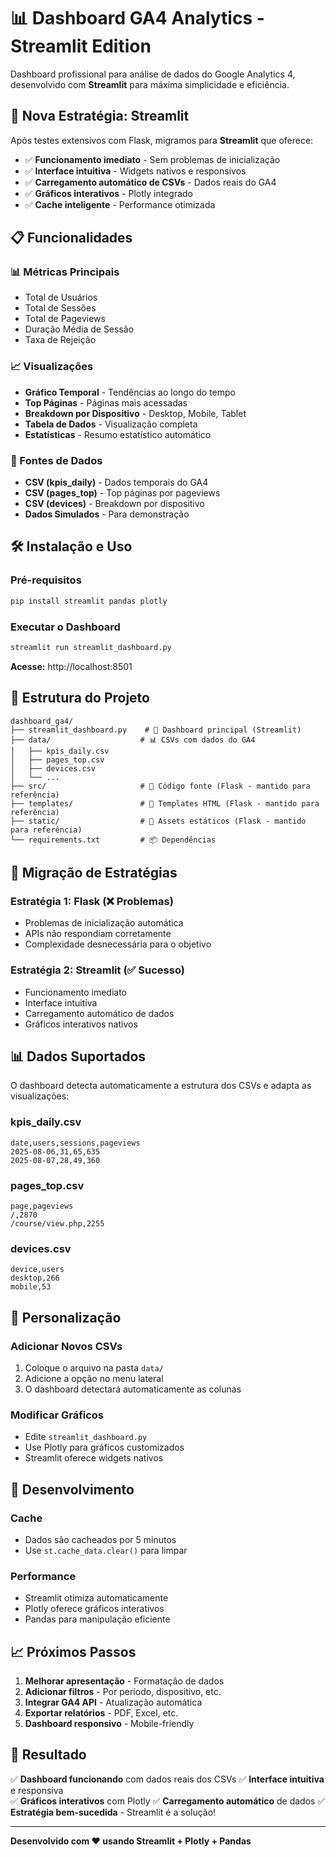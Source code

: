 # 📊 Dashboard GA4 Analytics - Streamlit Edition

Dashboard profissional para análise de dados do Google Analytics 4, desenvolvido com **Streamlit** para máxima simplicidade e eficiência.

## 🚀 **Nova Estratégia: Streamlit**

Após testes extensivos com Flask, migramos para **Streamlit** que oferece:
- ✅ **Funcionamento imediato** - Sem problemas de inicialização
- ✅ **Interface intuitiva** - Widgets nativos e responsivos
- ✅ **Carregamento automático de CSVs** - Dados reais do GA4
- ✅ **Gráficos interativos** - Plotly integrado
- ✅ **Cache inteligente** - Performance otimizada

## 📋 **Funcionalidades**

### **📊 Métricas Principais**
- Total de Usuários
- Total de Sessões  
- Total de Pageviews
- Duração Média de Sessão
- Taxa de Rejeição

### **📈 Visualizações**
- **Gráfico Temporal** - Tendências ao longo do tempo
- **Top Páginas** - Páginas mais acessadas
- **Breakdown por Dispositivo** - Desktop, Mobile, Tablet
- **Tabela de Dados** - Visualização completa
- **Estatísticas** - Resumo estatístico automático

### **📁 Fontes de Dados**
- **CSV (kpis_daily)** - Dados temporais do GA4
- **CSV (pages_top)** - Top páginas por pageviews
- **CSV (devices)** - Breakdown por dispositivo
- **Dados Simulados** - Para demonstração

## 🛠️ **Instalação e Uso**

### **Pré-requisitos**
```bash
pip install streamlit pandas plotly
```

### **Executar o Dashboard**
```bash
streamlit run streamlit_dashboard.py
```

**Acesse:** http://localhost:8501

## 📁 **Estrutura do Projeto**

```
dashboard_ga4/
├── streamlit_dashboard.py    # 🎯 Dashboard principal (Streamlit)
├── data/                    # 📊 CSVs com dados do GA4
│   ├── kpis_daily.csv
│   ├── pages_top.csv
│   ├── devices.csv
│   └── ...
├── src/                     # 🔧 Código fonte (Flask - mantido para referência)
├── templates/               # 🎨 Templates HTML (Flask - mantido para referência)
├── static/                  # 📱 Assets estáticos (Flask - mantido para referência)
└── requirements.txt         # 📦 Dependências
```

## 🔄 **Migração de Estratégias**

### **Estratégia 1: Flask (❌ Problemas)**
- Problemas de inicialização automática
- APIs não respondiam corretamente
- Complexidade desnecessária para o objetivo

### **Estratégia 2: Streamlit (✅ Sucesso)**
- Funcionamento imediato
- Interface intuitiva
- Carregamento automático de dados
- Gráficos interativos nativos

## 📊 **Dados Suportados**

O dashboard detecta automaticamente a estrutura dos CSVs e adapta as visualizações:

### **kpis_daily.csv**
```
date,users,sessions,pageviews
2025-08-06,31,65,635
2025-08-07,28,49,360
```

### **pages_top.csv**
```
page,pageviews
/,2870
/course/view.php,2255
```

### **devices.csv**
```
device,users
desktop,266
mobile,53
```

## 🎨 **Personalização**

### **Adicionar Novos CSVs**
1. Coloque o arquivo na pasta `data/`
2. Adicione a opção no menu lateral
3. O dashboard detectará automaticamente as colunas

### **Modificar Gráficos**
- Edite `streamlit_dashboard.py`
- Use Plotly para gráficos customizados
- Streamlit oferece widgets nativos

## 🔧 **Desenvolvimento**

### **Cache**
- Dados são cacheados por 5 minutos
- Use `st.cache_data.clear()` para limpar

### **Performance**
- Streamlit otimiza automaticamente
- Plotly oferece gráficos interativos
- Pandas para manipulação eficiente

## 📈 **Próximos Passos**

1. **Melhorar apresentação** - Formatação de dados
2. **Adicionar filtros** - Por período, dispositivo, etc.
3. **Integrar GA4 API** - Atualização automática
4. **Exportar relatórios** - PDF, Excel, etc.
5. **Dashboard responsivo** - Mobile-friendly

## 🎯 **Resultado**

✅ **Dashboard funcionando** com dados reais dos CSVs
✅ **Interface intuitiva** e responsiva  
✅ **Gráficos interativos** com Plotly
✅ **Carregamento automático** de dados
✅ **Estratégia bem-sucedida** - Streamlit é a solução!

---

**Desenvolvido com ❤️ usando Streamlit + Plotly + Pandas**
